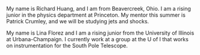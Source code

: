 My name is Richard Huang, and I am from Beavercreek, Ohio. I am a rising junior in the physics department at Princeton. My mentor this summer is Patrick Crumley, and we will be studying jets and shocks. 

My name is Lina Florez and I am a rising junior from the University of Illinois at Urbana-Champaign. I currently work at a group at the U of I that works on instrumentation for the South Pole Telescope.
